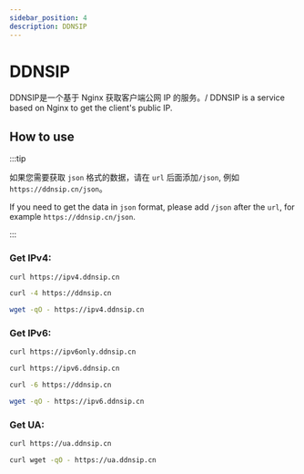 ```yaml
---
sidebar_position: 4
description: DDNSIP
---
```

# DDNSIP
DDNSIP是一个基于 Nginx 获取客户端公网 IP 的服务。/ DDNSIP is a service based on Nginx to get the client's public IP.

## How to use
:::tip

如果您需要获取 `json` 格式的数据，请在 `url` 后面添加`/json`, 例如 `https://ddnsip.cn/json`。

If you need to get the data in `json` format, please add `/json` after the `url`, for example `https://ddnsip.cn/json`.

:::

### Get IPv4:
```bash
curl https://ipv4.ddnsip.cn

curl -4 https://ddnsip.cn

wget -qO - https://ipv4.ddnsip.cn
```
### Get IPv6:
```bash
curl https://ipv6only.ddnsip.cn

curl https://ipv6.ddnsip.cn

curl -6 https://ddnsip.cn

wget -qO - https://ipv6.ddnsip.cn
```
### Get UA:
```bash
curl https://ua.ddnsip.cn

curl wget -qO - https://ua.ddnsip.cn
```